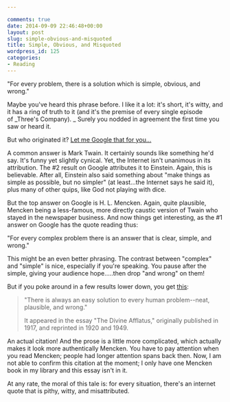 ```yaml
---

comments: true
date: 2014-09-09 22:46:48+00:00
layout: post
slug: simple-obvious-and-misquoted
title: Simple, Obvious, and Misquoted
wordpress_id: 125
categories:
- Reading
---
```


"For every problem, there is a solution which is simple, obvious, and wrong."

Maybe you've heard this phrase before. I like it a lot: it's short, it's witty, and it has a ring of truth to it (and it's the premise of every single episode of _Three's Company). _ Surely you nodded in agreement the first time you saw or heard it.

But who originated it? [Let me Google that for you...](https://www.google.com/search?q=simple+obvious+and+wrong)

A common answer is Mark Twain. It certainly sounds like something he'd say. It's funny yet slightly cynical. Yet, the Internet isn't unanimous in its attribution. The #2 result on Google attributes it to Einstein. Again, this is believable. After all, Einstein also said something about "make things as simple as possible, but no simpler" (at least...the Internet says he said it), plus many of other quips, like God not playing with dice.

But the top answer on Google is H. L. Mencken. Again, quite plausible, Mencken being a less-famous, more directly caustic version of Twain who stayed in the newspaper business. And now things get interesting, as the #1 answer on Google has the quote reading thus:

"For every complex problem there is an answer that is clear, simple, and wrong."

This might be an even better phrasing. The contrast between "complex" and "simple" is nice, especially if you're speaking. You pause after the simple, giving your audience hope.....then drop "and wrong" on them!

But if you poke around in a few results lower down, you get [this](http://answers.google.com/answers/threadview?id=512538):


<blockquote>"There is always an easy solution to every human problem--neat, plausible, and wrong."

It appeared in the essay "The Divine Afflatus," originally published in 1917, and reprinted in 1920 and 1949.</blockquote>


An actual citation! And the prose is a little more complicated, which actually makes it look more authentically Mencken. You have to pay attention when you read Mencken; people had longer attention spans back then. Now, I am not able to confirm this citation at the moment; I only have one Mencken book in my library and this essay isn't in it.

At any rate, the moral of this tale is: for every situation, there's an internet quote that is pithy, witty, and misattributed.
